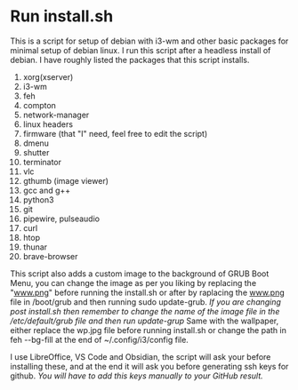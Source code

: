 # Run install.sh

This is a script for setup of debian with i3-wm and other basic packages for minimal setup of debian linux. I run this script after a headless install of debian. I have roughly listed the packages that this script installs.

1. xorg(xserver)
2. i3-wm
3. feh
4. compton
5. network-manager
6. linux headers
7. firmware (that "I" need, feel free to edit the script)
8. dmenu
9. shutter
10. terminator
11. vlc
12. gthumb (image viewer)
13. gcc and g++
14. python3
15. git
16. pipewire, pulseaudio
17. curl
18. htop
19. thunar
20. brave-browser

This script also adds a custom image to the background of GRUB Boot Menu, you can change the image as per you liking by replacing the "www.png" before running the install.sh or after by raplacing the www.png file in /boot/grub and then running sudo update-grub. *If you are changing post install.sh then remember to change the name of the image file in the /etc/default/grub file and then run update-grup*
Same with the wallpaper, either replace the wp.jpg file before running install.sh or change the path in feh --bg-fill <path> at the end of ~/.config/i3/config file.

I use LibreOffice, VS Code and Obsidian, the script will ask your before installing these, and at the end it will ask you before generating ssh keys for github. *You will have to add this keys manually to your GitHub result.*
